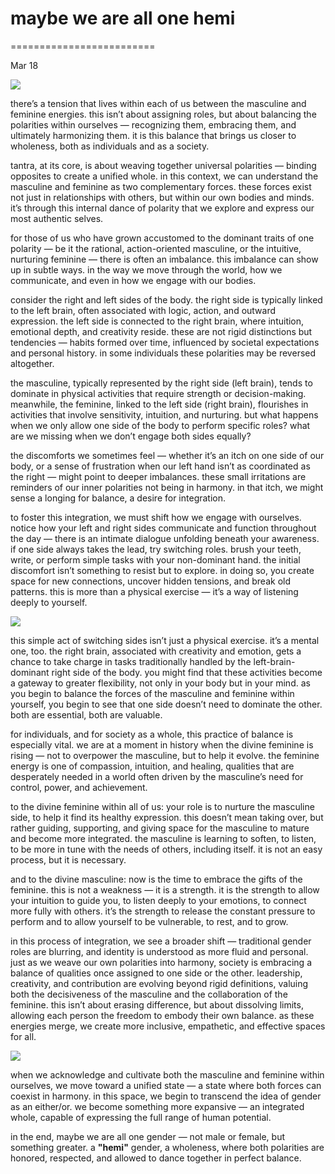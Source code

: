 # maybe we are all one hemi

=========================

Mar 18


![](https://images.squarespace-cdn.com/content/v1/65bbdff6ba324b0d91b17a19/dc7b2353-af5f-45f2-940d-895e3df1df0f/gender.png)

there’s a tension that lives within each of us between the masculine and feminine energies. this isn’t about assigning roles, but about balancing the polarities within ourselves — recognizing them, embracing them, and ultimately harmonizing them. it is this balance that brings us closer to wholeness, both as individuals and as a society.

tantra, at its core, is about weaving together universal polarities — binding opposites to create a unified whole. in this context, we can understand the masculine and feminine as two complementary forces. these forces exist not just in relationships with others, but within our own bodies and minds. it’s through this internal dance of polarity that we explore and express our most authentic selves.

for those of us who have grown accustomed to the dominant traits of one polarity — be it the rational, action-oriented masculine, or the intuitive, nurturing feminine — there is often an imbalance. this imbalance can show up in subtle ways. in the way we move through the world, how we communicate, and even in how we engage with our bodies.

consider the right and left sides of the body. the right side is typically linked to the left brain, often associated with logic, action, and outward expression. the left side is connected to the right brain, where intuition, emotional depth, and creativity reside. these are not rigid distinctions but tendencies — habits formed over time, influenced by societal expectations and personal history. in some individuals these polarities may be reversed altogether.

the masculine, typically represented by the right side (left brain), tends to dominate in physical activities that require strength or decision-making. meanwhile, the feminine, linked to the left side (right brain), flourishes in activities that involve sensitivity, intuition, and nurturing. but what happens when we only allow one side of the body to perform specific roles? what are we missing when we don’t engage both sides equally?

the discomforts we sometimes feel — whether it’s an itch on one side of our body, or a sense of frustration when our left hand isn’t as coordinated as the right — might point to deeper imbalances. these small irritations are reminders of our inner polarities not being in harmony. in that itch, we might sense a longing for balance, a desire for integration.

to foster this integration, we must shift how we engage with ourselves. notice how your left and right sides communicate and function throughout the day — there is an intimate dialogue unfolding beneath your awareness. if one side always takes the lead, try switching roles. brush your teeth, write, or perform simple tasks with your non-dominant hand. the initial discomfort isn’t something to resist but to explore. in doing so, you create space for new connections, uncover hidden tensions, and break old patterns. this is more than a physical exercise — it’s a way of listening deeply to yourself.

![](https://images.squarespace-cdn.com/content/v1/65bbdff6ba324b0d91b17a19/134cc539-4861-4a24-bc2b-23c702423d28/gender3.png)

this simple act of switching sides isn’t just a physical exercise. it’s a mental one, too. the right brain, associated with creativity and emotion, gets a chance to take charge in tasks traditionally handled by the left-brain-dominant right side of the body. you might find that these activities become a gateway to greater flexibility, not only in your body but in your mind. as you begin to balance the forces of the masculine and feminine within yourself, you begin to see that one side doesn’t need to dominate the other. both are essential, both are valuable.

for individuals, and for society as a whole, this practice of balance is especially vital. we are at a moment in history when the divine feminine is rising — not to overpower the masculine, but to help it evolve. the feminine energy is one of compassion, intuition, and healing, qualities that are desperately needed in a world often driven by the masculine’s need for control, power, and achievement.

to the divine feminine within all of us: your role is to nurture the masculine side, to help it find its healthy expression. this doesn’t mean taking over, but rather guiding, supporting, and giving space for the masculine to mature and become more integrated. the masculine is learning to soften, to listen, to be more in tune with the needs of others, including itself. it is not an easy process, but it is necessary.

and to the divine masculine: now is the time to embrace the gifts of the feminine. this is not a weakness — it is a strength. it is the strength to allow your intuition to guide you, to listen deeply to your emotions, to connect more fully with others. it’s the strength to release the constant pressure to perform and to allow yourself to be vulnerable, to rest, and to grow.

in this process of integration, we see a broader shift — traditional gender roles are blurring, and identity is understood as more fluid and personal. just as we weave our own polarities into harmony, society is embracing a balance of qualities once assigned to one side or the other. leadership, creativity, and contribution are evolving beyond rigid definitions, valuing both the decisiveness of the masculine and the collaboration of the feminine. this isn’t about erasing difference, but about dissolving limits, allowing each person the freedom to embody their own balance. as these energies merge, we create more inclusive, empathetic, and effective spaces for all.

![](https://images.squarespace-cdn.com/content/v1/65bbdff6ba324b0d91b17a19/47a2ac68-0d0a-4037-8624-a8a2ec520cf4/gender2.png)

when we acknowledge and cultivate both the masculine and feminine within ourselves, we move toward a unified state — a state where both forces can coexist in harmony. in this space, we begin to transcend the idea of gender as an either/or. we become something more expansive — an integrated whole, capable of expressing the full range of human potential.

in the end, maybe we are all one gender — not male or female, but something greater. a **"hemi"** gender, a wholeness, where both polarities are honored, respected, and allowed to dance together in perfect balance.